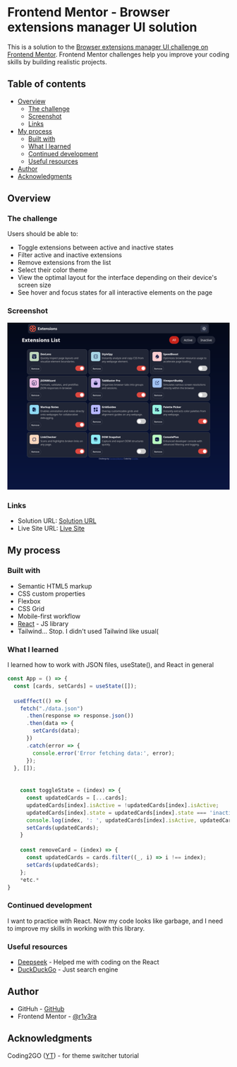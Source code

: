 # Frontend Mentor - Browser extensions manager UI solution

This is a solution to the [Browser extensions manager UI challenge on Frontend Mentor](https://www.frontendmentor.io/challenges/browser-extension-manager-ui-yNZnOfsMAp). Frontend Mentor challenges help you improve your coding skills by building realistic projects. 

## Table of contents

- [Overview](#overview)
  - [The challenge](#the-challenge)
  - [Screenshot](#screenshot)
  - [Links](#links)
- [My process](#my-process)
  - [Built with](#built-with)
  - [What I learned](#what-i-learned)
  - [Continued development](#continued-development)
  - [Useful resources](#useful-resources)
- [Author](#author)
- [Acknowledgments](#acknowledgments)


## Overview

### The challenge

Users should be able to:

- Toggle extensions between active and inactive states
- Filter active and inactive extensions
- Remove extensions from the list
- Select their color theme
- View the optimal layout for the interface depending on their device's screen size
- See hover and focus states for all interactive elements on the page

### Screenshot

![](./screenshot.png)

### Links

- Solution URL: [Solution URL](https://www.frontendmentor.io/challenges/browser-extension-manager-ui-yNZnOfsMAp)
- Live Site URL: [Live Site](https://browser-extension-manager-ui-main-eight.vercel.app/)

## My process

### Built with

- Semantic HTML5 markup
- CSS custom properties
- Flexbox
- CSS Grid
- Mobile-first workflow
- [React](https://reactjs.org/) - JS library
- Tailwind... Stop. I didn't used Tailwind like usual(


### What I learned

I learned how to work with JSON files, useState(), and React in general


```js
const App = () => {
  const [cards, setCards] = useState([]);
  
  useEffect(() => {
    fetch("./data.json")
      .then(response => response.json())
      .then(data => {
        setCards(data);
      })
      .catch(error => {
        console.error('Error fetching data:', error);
      });
  }, []);

  
    const toggleState = (index) => {
      const updatedCards = [...cards];
      updatedCards[index].isActive = !updatedCards[index].isActive;
      updatedCards[index].state = updatedCards[index].state === 'inactive' ? 'active' : 'inactive';
      console.log(index, ': ', updatedCards[index].isActive, updatedCards[index].state);
      setCards(updatedCards);
    }
      
    const removeCard = (index) => {
      const updatedCards = cards.filter((_, i) => i !== index);
      setCards(updatedCards);
    };
    *etc.*
}
```


### Continued development

I want to practice with React. Now my code looks like garbage, and I need to improve my skills in working with this library.

### Useful resources

- [Deepseek](https://chat.deepseek.com) - Helped me with coding on the React
- [DuckDuckGo](https://www.duckduckgo.com) - Just search engine


## Author

- GitHuh - [GitHub](https://www.github.com/r1v3ra-1508)
- Frontend Mentor - [@r1v3ra](https://www.frontendmentor.io/profile/r1v3ra-1508)



## Acknowledgments

Coding2GO ([YT](https://www.youtube.com/@coding2go)) - for theme switcher tutorial

